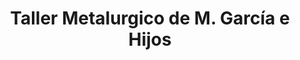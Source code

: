 ---
title: "Taller Metalurgico de M. García e Hijos"
url: /jose-leon-suarez/taller-metalurgico-de-m-garcia-e-hijos/
shop: general
---